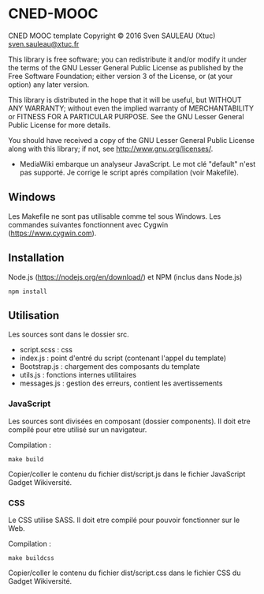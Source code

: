 CNED-MOOC
===

CNED MOOC template
Copyright © 2016 Sven SAULEAU (Xtuc) <sven.sauleau@xtuc.fr>

This library is free software; you can redistribute it and/or modify
it under the terms of the GNU Lesser General Public License as published
by the Free Software Foundation; either version 3 of the License, or
(at your option) any later version.

This library is distributed in the hope that it will be useful,
but WITHOUT ANY WARRANTY; without even the implied warranty of
MERCHANTABILITY or FITNESS FOR A PARTICULAR PURPOSE. See the
GNU Lesser General Public License for more details.

You should have received a copy of the GNU Lesser General Public License
along with this library; if not, see <http://www.gnu.org/licenses/>.

* MediaWiki embarque un analyseur JavaScript. Le mot clé "default" n'est pas supporté. Je corrige le script aprés compilation (voir Makefile).

## Windows

Les Makefile ne sont pas utilisable comme tel sous Windows. Les commandes suivantes fonctionnent avec Cygwin (https://www.cygwin.com).

## Installation

Node.js (https://nodejs.org/en/download/) et NPM (inclus dans Node.js)

```shell
npm install
```

## Utilisation

Les sources sont dans le dossier src.

* script.scss : css
* index.js : point d'entré du script (contenant l'appel du template)
* Bootstrap.js : chargement des composants du template
* utils.js : fonctions internes utilitaires
* messages.js : gestion des erreurs, contient les avertissements

### JavaScript

Les sources sont divisées en composant (dossier components). Il doit etre compilé pour etre utilisé sur un navigateur.

Compilation :
```shell
make build
```

Copier/coller le contenu du fichier dist/script.js dans le fichier JavaScript Gadget Wikiversité.

### CSS

Le CSS utilise SASS. Il doit etre compilé pour pouvoir fonctionner sur le Web.

Compilation :
```shell
make buildcss
```

Copier/coller le contenu du fichier dist/script.css dans le fichier CSS du Gadget Wikiversité.
